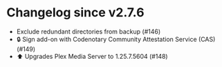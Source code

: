 # Changelog since v2.7.6
- Exclude redundant directories from backup (#146) 
- 🔒 Sign add-on with Codenotary Community Attestation Service (CAS) (#149) 
- ⬆️ Upgrades Plex Media Server to 1.25.7.5604 (#148) 
